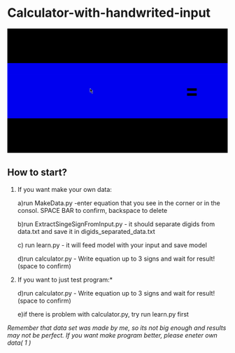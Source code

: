 # Calculator-with-handwrited-input
![Alt Text](https://github.com/Pladque/Calculator-with-handwrited-input/blob/master/example.gif)

## How to start?
1. If you want make your own data:

    a)run MakeData.py
        -enter equation that you see in the corner or in the consol. SPACE BAR to confirm, backspace to delete
        
    b)run ExtractSingeSignFromInput.py
        - it should separate digids from data.txt and save it in digids_separated_data.txt
        
    c) run learn.py
        - it will feed model with your input and save model
        
    d)run calculator.py
        - Write equation up to 3 signs and wait for result! (space to confirm)
        
2. If you want to just test program:*

     d)run calculator.py
        - Write equation up to 3 signs and wait for result! (space to confirm)
        
    e)if there is problem with calculator.py, try run learn.py first
    
*Remember that data set was made by me, so its not big enough and results may not be perfect.
 If you want make program better, please eneter own data( 1 )* 

